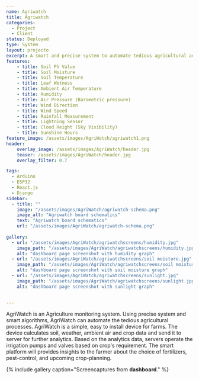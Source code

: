 ```yaml
---
name: Agriwatch
title: Agriwatch
categories:
  - Project
  - Client
status: Deployed
type: System
layout: projecto
excerpt: A smart and precise system to automate tedious agricultural activities.
features:
    - title: Soil Ph Value
    - title: Soil Moisture
    - title: Soil Temperature
    - title: Leaf Wetness
    - title: Ambient Air Temperature
    - title: Humidity
    - title: Air Pressure (Barometric pressure)
    - title: Wind Direction
    - title: Wind Speed
    - title: Rainfall Measurement
    - title: Lightning Sensor
    - title: Cloud Height (Sky Visibility)
    - title: Sunshine Hours 
feature_image: /assets/images/AgriWatch/agriwatch1.png
header: 
    overlay_image: /assets/images/AgriWatch/header.jpg
    teaser: /assets/images/AgriWatch/header.jpg
    overlay_filter: 0.7

tags:
  - Arduino
  - ESP32
  - React.js
  - Django
sidebar:
  - title: ""
    image: "/assets/images/AgriWatch/agriwatch-schema.png"
    image_alt: "Agriwatch board schematics"
    text: "Agriwatch board schematics"
    url: "/assets/images/AgriWatch/agriwatch-schema.png"
 
gallery:
  - url: "/assets/images/AgriWatch/agriwatchscreens/humidity.jpg"
    image_path: "/assets/images/AgriWatch/agriwatchscreens/humidity.jpg"
    alt: "dashboard page screenshot with humidity graph"
  - url: "/assets/images/AgriWatch/agriwatchscreens/soil moisture.jpg"
    image_path: "/assets/images/AgriWatch/agriwatchscreens/soil moisture.jpg"
    alt: "dashboard page screenshot with soil moisture graph"
  - url: "/assets/images/AgriWatch/agriwatchscreens/sunlight.jpg"
    image_path: "/assets/images/AgriWatch/agriwatchscreens/sunlight.jpg"
    alt: "dashboard page screenshot with sunlight graph"
  

---
```


AgriWatch is an Agriculture monitoring system. Using precise system and smart algorithms, AgriWatch can automate the tedious agricultural processes. AgriWatch is a simple, easy to install device for farms. The device calculates soil, weather, ambient air and crop data and send it to server for further analytics. Based on the analytics data, servers operate the irrigation pumps and valves based on crop's requirement. The smart platform will provides insights to the farmer about the choice of fertilizers, pest-control, and upcoming crop-planning.


{% include gallery caption="Screencaptures from **dashboard**." %}

